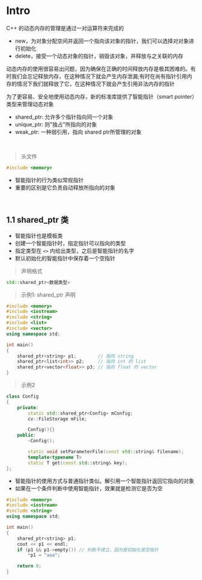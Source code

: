 &emsp;
# Intro

C++ 的动态内存的管理是通过一对运算符来完成的
- new，为对象分配空间并返回一个指向该对象的指针，我们可以选择对对象进行初始化
- delete，接受一个动态对象的指针，销毁该对象，并释放与之关联的内存

动态内存的使用很容易出问题，因为确保在正确的时间释放内存是极其困难的。有时我们会忘记释放内存，在这种情况下就会产生内存泄漏;有时在尚有指针引用内存的情况下我们就释放了它，在这种情况下就会产生引用非法内存的指针

为了更容易、安全地使用动态内存，新的标准库提供了智能指针（smart pointer）类型来管理动态对象
- shared_ptr: 允许多个指针指向同一个对象
- unique_ptr: 则"独占"所指向的对象
- weak_ptr: 一种弱引用，指向 shared ptr所管理的对象

&emsp;
>头文件
```c++
#include <memory>
```
- 智能指针的行为类似常规指针
- 重要的区别是它负责自动释放所指向的对象


&emsp;
## 1.1 shared_ptr 类

- 智能指针也是模板类
- 创建一个智能指针时，指定指针可以指向的类型
- 指定类型在 `<>` 内给出类型，之后是智能指针的名字
- 默认初始化的智能指针中保存着一个空指针

>声明格式
```c++
std::shared_ptr<数据类型>
```

>示例1: shared_ptr 声明
```c++
#include <memory>
#include <iostream>
#include <string>
#include <list>
#include <vector>
using namespace std;

int main()
{
    shared_ptr<string> p1;        // 指向 string
    shared_ptr<list<int>> p2;     // 指向 int 的 list
    shared_ptr<vector<float>> p3; // 指向 float 的 vector
}
```

>示例2
```c++
class Config
{
    private:
        static std::shared_ptr<Config> mConfig;
        cv::FileStorage mFile;

        Config(){}
    public:
        ~Config();

        static void setParameterFile(const std::string& filename);
        template<typename T>
        static T get(const std::string& key);
};


```

- 智能指针的使用方式与普通指针类似。解引用一个智能指针返回它指向的对象
- 如果在一个条件判断中使用智能指针，效果就是检测它是否为空
```c++
#include <memory>
#include <iostream>
#include <string>
using namespace std;

int main()
{
    shared_ptr<string> p1; 
    cout << p1 << endl;
    if (p1 && p1->empty()) // 判断不成立，因为是初始化是空指针
        *p1 = "aaa";

    return 0;
}
```
 